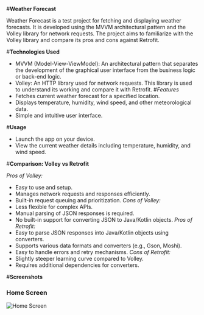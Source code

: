 #**Weather Forecast**

Weather Forecast is a test project for fetching and displaying weather forecasts. It is developed using the MVVM architectural pattern and the Volley library for network requests. 
The project aims to familiarize with the Volley library and compare its pros and cons against Retrofit.

#**Technologies Used**
- MVVM (Model-View-ViewModel): An architectural pattern that separates the development of the graphical user interface from the business logic or back-end logic.
- Volley: An HTTP library used for network requests. This library is used to understand its working and compare it with Retrofit.
#*Features*
- Fetches current weather forecast for a specified location.
- Displays temperature, humidity, wind speed, and other meteorological data.
- Simple and intuitive user interface.

#**Usage**
- Launch the app on your device.
- View the current weather details including temperature, humidity, and wind speed.

#**Comparison: Volley vs Retrofit**

*Pros of Volley:*
- Easy to use and setup.
- Manages network requests and responses efficiently.
- Built-in request queuing and prioritization.
*Cons of Volley:*
- Less flexible for complex APIs.
- Manual parsing of JSON responses is required.
- No built-in support for converting JSON to Java/Kotlin objects.
*Pros of Retrofit:*
- Easy to parse JSON responses into Java/Kotlin objects using converters.
- Supports various data formats and converters (e.g., Gson, Moshi).
- Easy to handle errors and retry mechanisms.
*Cons of Retrofit:*
- Slightly steeper learning curve compared to Volley.
- Requires additional dependencies for converters.

#**Screenshots**
### Home Screen
![Home Screen](screenshots/home_screen.png)